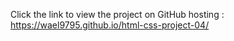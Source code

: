 Click the link to view the project on GitHub hosting : https://wael9795.github.io/html-css-project-04/
